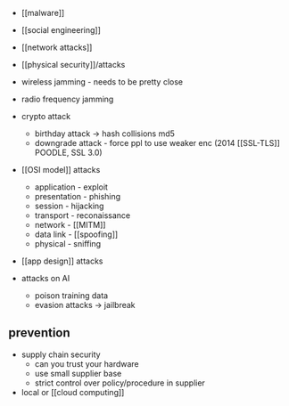 - [[malware]]
- [[social engineering]]
- [[network attacks]]
- [[physical security]]/attacks

- wireless jamming - needs to be pretty close
- radio frequency jamming

- crypto attack
	- birthday attack -> hash collisions md5
	- downgrade attack - force ppl to use weaker enc (2014 [[SSL-TLS]] POODLE, SSL 3.0)

- [[OSI model]] attacks
	- application - exploit
	- presentation - phishing
	- session - hijacking
	- transport - reconaissance
	- network - [[MITM]]
	- data link - [[spoofing]]
	- physical - sniffing

- [[app design]] attacks
	
- attacks on AI
	- poison training data
	- evasion attacks -> jailbreak

## prevention
- supply chain security
	- can you trust your hardware
	- use small supplier base
	- strict control over policy/procedure in supplier
- local or [[cloud computing]]